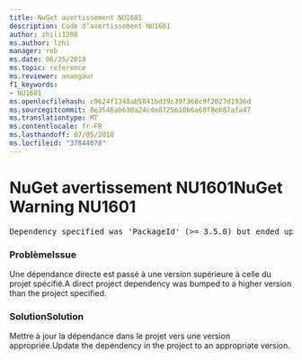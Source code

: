 ```yaml
---
title: NuGet avertissement NU1601
description: Code d’avertissement NU1601
author: zhili1208
ms.author: lzhi
manager: rob
ms.date: 06/25/2018
ms.topic: reference
ms.reviewer: anangaur
f1_keywords:
- NU1601
ms.openlocfilehash: c9624f1348ab5841bd39c39f368c9f2027d1936d
ms.sourcegitcommit: 8e3546ab630a24cde8725610b6a68f8eb87afa47
ms.translationtype: MT
ms.contentlocale: fr-FR
ms.lasthandoff: 07/05/2018
ms.locfileid: "37844078"
---
```

# <a name="nuget-warning-nu1601"></a><span data-ttu-id="25b70-103">NuGet avertissement NU1601</span><span class="sxs-lookup"><span data-stu-id="25b70-103">NuGet Warning NU1601</span></span>

<pre>Dependency specified was 'PackageId' (>= 3.5.0) but ended up with 'PackageId' 4.0.0.</pre>

### <a name="issue"></a><span data-ttu-id="25b70-104">Problème</span><span class="sxs-lookup"><span data-stu-id="25b70-104">Issue</span></span>
<span data-ttu-id="25b70-105">Une dépendance directe est passé à une version supérieure à celle du projet spécifié.</span><span class="sxs-lookup"><span data-stu-id="25b70-105">A direct project dependency was bumped to a higher version than the project specified.</span></span>

### <a name="solution"></a><span data-ttu-id="25b70-106">Solution</span><span class="sxs-lookup"><span data-stu-id="25b70-106">Solution</span></span>
<span data-ttu-id="25b70-107">Mettre à jour la dépendance dans le projet vers une version appropriée.</span><span class="sxs-lookup"><span data-stu-id="25b70-107">Update the dependency in the project to an appropriate version.</span></span>